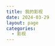```yaml
---
title: 我的影视
date: 2024-03-29
layout: page
categories:
  - 影视
---
```


<script setup lang="ts">
  import MyTmdb from './component/MyTmdb.vue'
</script>

<MyTmdb/>
